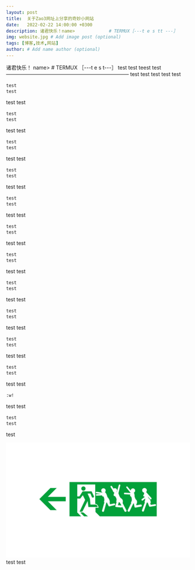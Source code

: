 ```yaml
---
layout: post
title:  关于Zao3网址上分享的奇妙小网站
date:   2022-02-22 14:00:00 +0300
description: 诸君快乐！name>             # TERMUX［---t e s tt ---］     test1 test2  yest3   ————————————————————————[为了做一个体面人，我把失败的过程删去] # Add post description (optional)
img: website.jpg # Add image post (optional)
tags: [博客,技术,网站]
author: # Add name author (optional)
---
```

诸君快乐！
name>             # TERMUX
［---t e s t---］
    test
	test
	teest
	test
————————————————————————
test
test
test
test
test

```
test
test

```
test
test

```
test
test

```
test
test

```
test
test

```
test
test

```
test
test

```
test
test

```
test
test

```
test
test

```
test
test

```
test
test

```
test
test

```
test
test

```
test
test

```
test
test

```
test
test

```
test
test

```
test
test

```
test
test

```
test
test

```
test
test

```
:w!
```
test
test

```
test
test

```
test

![termux](/assets/img/website-test.jpg)
test
test


[jekyll-docs]: https://jekyllrb.com/docs/home
[jekyll-gh]:   https://github.com/jekyll/jekyll
[jekyll-talk]: https://talk.jekyllrb.com/
